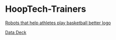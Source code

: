 [](https://ideogram.ai/api/images/direct/tUCxsIM0SS2Si6WxhqDMSg.jpg) 













# HoopTech-Trainers



[Robots that help athletes play basketball better logo ](https://ideogram.ai/api/images/direct/tUCxsIM0SS2Si6WxhqDMSg.jpg)


[Data Deck](https://docs.google.com/presentation/d/1toaoFZZWnuMCEK4gOW9AItLKebHW2CtRxbk8kNKW1Ps/edit#slide=id.p)

